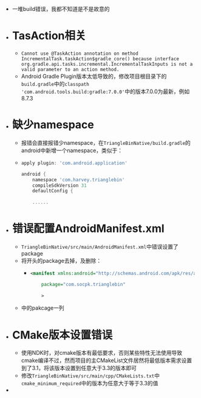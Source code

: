 - 一堆build错误，我都不知道是不是故意的
- # TasAction相关
	- ```Cannot use @TaskAction annotation on method IncrementalTask.taskAction$gradle_core() because interface org.gradle.api.tasks.incremental.IncrementalTaskInputs is not a valid parameter to an action method.```
	- Android Gradle Plugin版本太低导致的，修改项目根目录下的``build.gradle``中的``classpath 'com.android.tools.build:gradle:7.0.0'``中的版本7.0.0为最新，例如8.7.3
- # 缺少namespace
	- 报错会直接报错少namespace，在`TriangleBinNative/build.gradle`的android中新增一个namespace，类似于：
	- ```gradle
	  apply plugin: 'com.android.application'
	  
	  android {
	      namespace 'com.harvey.trianglebin'
	      compileSdkVersion 31
	      defaultConfig {
	      
	      ......
	  ```
- # 错误配置AndroidManifest.xml
	- ``TriangleBinNative/src/main/AndroidManifest.xml``中错误设置了package
	- 将开头的package去掉，及删除：
		- ```xml
		  <manifest xmlns:android="http://schemas.android.com/apk/res/android"
		  
		      package="com.socpk.trianglebin"
		      
		      >
		  ```
	- 中的pakcage一列
- # CMake版本设置错误
	- 使用NDK时，对cmake版本有最低要求，否则某些特性无法使用导致cmake编译不过，然而项目的主CMakeList文件居然将最低版本需求设置到了3.1，将该版本设置到任意大于3.3的版本即可
	- 修改``TriangleBinNative/src/main/cpp/CMakeLists.txt``中`cmake_minimum_required`中的版本为任意大于等于3.3的值
-